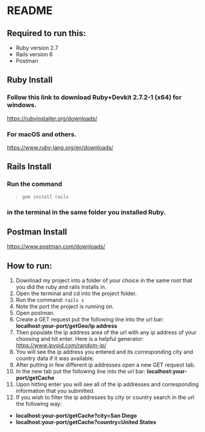 # README

## Required to run this:
- Ruby version 2.7
- Rails version 6
- Postman

## Ruby Install
### Follow this link to download Ruby+Devkit 2.7.2-1 (x64) for windows.
https://rubyinstaller.org/downloads/
### For macOS and others.
https://www.ruby-lang.org/en/downloads/

## Rails Install
### Run the command
> `gem install rails`
### in the terminal in the same folder you installed Ruby.

## Postman Install
https://www.postman.com/downloads/

## How to run:
1. Download my project into a folder of your choice in the same root that you did the ruby and rails installs in.
2. Open the terminal and cd into the project folder.
3. Run the command: `rails s`
4. Note the port the project is running on.
5. Open postman.
6. Create a GET request put the following line into the url bar:
**localhost:your-port/getGeo/ip address**
7. Then populate the ip address area of the url with any ip address of your choosing and hit enter.
Here is a helpful generator: https://www.ipvoid.com/random-ip/
8. You will see the ip address you entered and its corresponding city and country data if it was available.
9. After putting in few different ip addresses open a new GET request tab.
10. In the new tab put the following line into the url bar:
**localhost:your-port/getCache**
11. Upon hitting enter you will see all of the ip addresses and corresponding information that you submitted.
12. If you wish to filter the ip addresses by city or country search in the url the following way:
- **localhost:your-port/getCache?city=San Diego**
- **localhost:your-port/getCache?country=United States**

